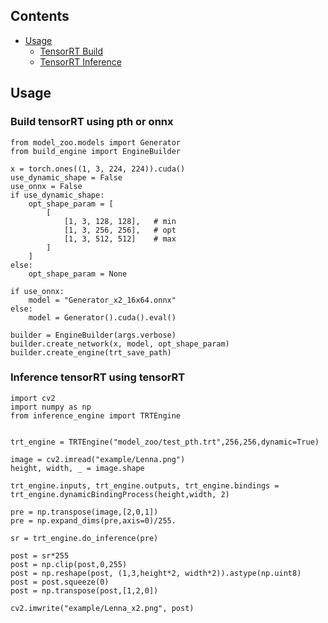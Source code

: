 ## Contents
- [Usage](Usage)
  * [TensorRT Build](#Build-tensorRT-using-pth-or-onnx)
  * [TensorRT Inference](#Inference-tensorRT-using-tensorRT)


## Usage

### Build tensorRT using pth or onnx

```python3
from model_zoo.models import Generator
from build_engine import EngineBuilder

x = torch.ones((1, 3, 224, 224)).cuda()
use_dynamic_shape = False
use_onnx = False
if use_dynamic_shape:
    opt_shape_param = [
        [
            [1, 3, 128, 128],   # min
            [1, 3, 256, 256],   # opt
            [1, 3, 512, 512]    # max
        ]
    ]
else:
    opt_shape_param = None

if use_onnx:
    model = "Generator_x2_16x64.onnx"
else:
    model = Generator().cuda().eval()

builder = EngineBuilder(args.verbose)
builder.create_network(x, model, opt_shape_param)
builder.create_engine(trt_save_path)
```

### Inference tensorRT using tensorRT
```python3
import cv2
import numpy as np
from inference_engine import TRTEngine


trt_engine = TRTEngine("model_zoo/test_pth.trt",256,256,dynamic=True)

image = cv2.imread("example/Lenna.png")
height, width, _ = image.shape

trt_engine.inputs, trt_engine.outputs, trt_engine.bindings = trt_engine.dynamicBindingProcess(height,width, 2)

pre = np.transpose(image,[2,0,1])
pre = np.expand_dims(pre,axis=0)/255.

sr = trt_engine.do_inference(pre)

post = sr*255
post = np.clip(post,0,255)
post = np.reshape(post, (1,3,height*2, width*2)).astype(np.uint8)
post = post.squeeze(0)
post = np.transpose(post,[1,2,0])

cv2.imwrite("example/Lenna_x2.png", post)
```